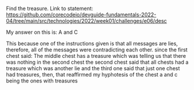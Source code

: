 

Find the treasure. Link to statement: https://github.com/corecodeio/devguide-fundamentals-2022-04/tree/main/src/technologies/2022/week01/challenges/e06/desc

My answer on this is: A and C

This because one of the instructions given is that all messages are lies, therefore, all of the messages were contradicting each other. since the first chest said: The middle chest has a treasure which was telling us that there was nothing in the second chest the second chest said that all chests had a treasure which was another lie and the third one said that just one chest had treasures, then, that reaffirmed my hyphotesis of the chest a and c being the ones with treasures
